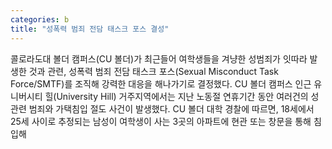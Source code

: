 ```yaml
---
categories: b
title: "성폭력 범죄 전담 태스크 포스 결성"
---
```

콜로라도대 볼더 캠퍼스(CU 볼더)가 최근들어 여학생들을 겨냥한 성범죄가 잇따라 발생한 것과 관련, 성폭력 범죄 전담 태스크 포스(Sexual Misconduct Task Force/SMTF)를 조직해 강력한 대응을 해나가기로 결정했다. CU 볼더 캠퍼스 인근 유니버시티 힐(University Hill) 거주지역에서는 지난 노동절 연휴기간 동안 여러건의 성관련 범죄와 가택침입 절도 사건이 발생했다. CU 볼더 대학 경찰에 따르면, 18세에서 25세 사이로 추정되는 남성이 여학생이 사는 3곳의 아파트에 현관 또는 창문을 통해 침입해